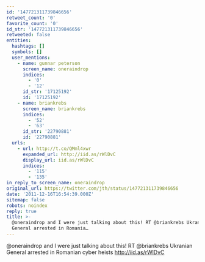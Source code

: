 ```yaml
---
id: '147721311739846656'
retweet_count: '0'
favorite_count: '0'
id_str: '147721311739846656'
retweeted: false
entities:
  hashtags: []
  symbols: []
  user_mentions:
    - name: gunnar peterson
      screen_name: oneraindrop
      indices:
        - '0'
        - '12'
      id_str: '17125192'
      id: '17125192'
    - name: briankrebs
      screen_name: briankrebs
      indices:
        - '52'
        - '63'
      id_str: '22790881'
      id: '22790881'
  urls:
    - url: http://t.co/QMml4xwr
      expanded_url: http://iid.as/rWlDvC
      display_url: iid.as/rWlDvC
      indices:
        - '115'
        - '135'
in_reply_to_screen_name: oneraindrop
original_url: https://twitter.com/jth/status/147721311739846656
date: '2011-12-16T16:54:39.000Z'
sitemap: false
robots: noindex
reply: true
title: >-
  @oneraindrop and I were just talking about this! RT @briankrebs Ukranian
  General arrested in Romania…
---
```


@oneraindrop and I were just talking about this! RT @briankrebs Ukranian General arrested in Romanian cyber heists http://iid.as/rWlDvC